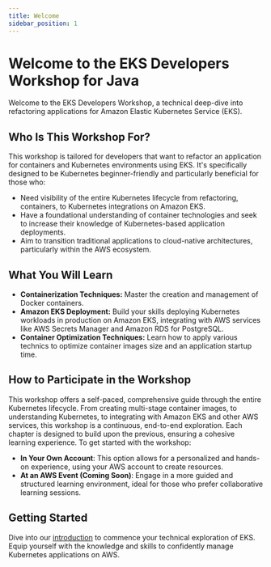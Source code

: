 ```yaml
---
title: Welcome
sidebar_position: 1
---
```


# Welcome to the EKS Developers Workshop for Java

Welcome to the EKS Developers Workshop, a technical deep-dive into refactoring applications for Amazon Elastic Kubernetes Service (EKS).

## Who Is This Workshop For?

This workshop is tailored for developers that want to refactor an application for containers and Kubernetes environments using EKS. It's specifically designed to be Kubernetes beginner-friendly and particularly beneficial for those who:

* Need visibility of the entire Kubernetes lifecycle from refactoring, containers, to Kubernetes integrations on Amazon EKS.
* Have a foundational understanding of container technologies and seek to increase their knowledge of Kubernetes-based application deployments.
* Aim to transition traditional applications to cloud-native architectures, particularly within the AWS ecosystem.

## What You Will Learn

* **Containerization Techniques:** Master the creation and management of Docker containers.
* **Amazon EKS Deployment:** Build your skills deploying Kubernetes workloads in production on Amazon EKS, integrating with AWS services like AWS Secrets Manager and Amazon RDS for PostgreSQL.
* **Container Optimization Techniques:** Learn how to apply various technics to optimize container images size and an application startup time.

## How to Participate in the Workshop

This workshop offers a self-paced, comprehensive guide through the entire Kubernetes lifecycle. From creating multi-stage container images, to understanding Kubernetes, to integrating with Amazon EKS and other AWS services, this workshop is a continuous, end-to-end exploration. Each chapter is designed to build upon the previous, ensuring a cohesive learning experience. To get started with the workshop:

* **In Your Own Account**: This option allows for a personalized and hands-on experience, using your AWS account to create resources.
* **At an AWS Event (Coming Soon)**: Engage in a more guided and structured learning environment, ideal for those who prefer collaborative learning sessions.

## Getting Started

Dive into our [introduction](./introduction/index.md) to commence your technical exploration of EKS. Equip yourself with the knowledge and skills to confidently manage Kubernetes applications on AWS.
